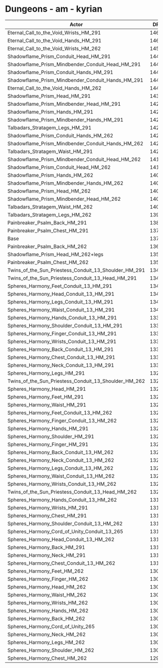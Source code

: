# Dungeons - am - kyrian
| Actor | DPS | Increase |
|---|:---:|:---:|
|Eternal_Call_to_the_Void_Wrists_HM_291|14644|6.65%|
|Eternal_Call_to_the_Void_Hands_HM_291|14640|6.62%|
|Eternal_Call_to_the_Void_Wrists_HM_262|14504|5.63%|
|Shadowflame_Prism_Conduit_Head_HM_291|14471|5.39%|
|Shadowflame_Prism_Mindbender_Conduit_Head_HM_291|14468|5.37%|
|Shadowflame_Prism_Conduit_Hands_HM_291|14463|5.33%|
|Shadowflame_Prism_Mindbender_Conduit_Hands_HM_291|14450|5.24%|
|Eternal_Call_to_the_Void_Hands_HM_262|14425|5.05%|
|Shadowflame_Prism_Head_HM_291|14303|4.17%|
|Shadowflame_Prism_Mindbender_Head_HM_291|14299|4.14%|
|Shadowflame_Prism_Hands_HM_291|14284|4.03%|
|Shadowflame_Prism_Mindbender_Hands_HM_291|14281|4.01%|
|Talbadars_Stratagem_Legs_HM_291|14271|3.93%|
|Shadowflame_Prism_Conduit_Hands_HM_262|14260|3.85%|
|Shadowflame_Prism_Mindbender_Conduit_Hands_HM_262|14260|3.85%|
|Talbadars_Stratagem_Waist_HM_291|14215|3.52%|
|Shadowflame_Prism_Mindbender_Conduit_Head_HM_262|14197|3.39%|
|Shadowflame_Prism_Conduit_Head_HM_262|14192|3.36%|
|Shadowflame_Prism_Hands_HM_262|14080|2.54%|
|Shadowflame_Prism_Mindbender_Hands_HM_262|14074|2.50%|
|Shadowflame_Prism_Head_HM_262|14069|2.46%|
|Shadowflame_Prism_Mindbender_Head_HM_262|14049|2.32%|
|Talbadars_Stratagem_Waist_HM_262|14012|2.05%|
|Talbadars_Stratagem_Legs_HM_262|13999|1.95%|
|Painbreaker_Psalm_Back_HM_291|13800|0.50%|
|Painbreaker_Psalm_Chest_HM_291|13752|0.15%|
|Base|13731|0.00%|
|Painbreaker_Psalm_Back_HM_262|13660|-0.52%|
|Shadowflame_Prism_Head_HM_262+legs|13568|-1.19%|
|Painbreaker_Psalm_Chest_HM_262|13502|-1.67%|
|Twins_of_the_Sun_Priestess_Conduit_13_Shoulder_HM_291|13491|-1.75%|
|Twins_of_the_Sun_Priestess_Conduit_13_Head_HM_291|13451|-2.04%|
|Spheres_Harmony_Feet_Conduit_13_HM_291|13433|-2.17%|
|Spheres_Harmony_Head_Conduit_13_HM_291|13433|-2.17%|
|Spheres_Harmony_Legs_Conduit_13_HM_291|13431|-2.18%|
|Spheres_Harmony_Waist_Conduit_13_HM_291|13407|-2.36%|
|Spheres_Harmony_Hands_Conduit_13_HM_291|13382|-2.54%|
|Spheres_Harmony_Shoulder_Conduit_13_HM_291|13375|-2.59%|
|Spheres_Harmony_Finger_Conduit_13_HM_291|13367|-2.65%|
|Spheres_Harmony_Wrists_Conduit_13_HM_291|13356|-2.73%|
|Spheres_Harmony_Back_Conduit_13_HM_291|13349|-2.78%|
|Spheres_Harmony_Chest_Conduit_13_HM_291|13327|-2.94%|
|Spheres_Harmony_Neck_Conduit_13_HM_291|13323|-2.97%|
|Spheres_Harmony_Legs_HM_291|13292|-3.20%|
|Twins_of_the_Sun_Priestess_Conduit_13_Shoulder_HM_262|13281|-3.28%|
|Spheres_Harmony_Head_HM_291|13275|-3.32%|
|Spheres_Harmony_Feet_HM_291|13257|-3.45%|
|Spheres_Harmony_Waist_HM_291|13239|-3.58%|
|Spheres_Harmony_Feet_Conduit_13_HM_262|13236|-3.60%|
|Spheres_Harmony_Finger_Conduit_13_HM_262|13236|-3.60%|
|Spheres_Harmony_Hands_HM_291|13231|-3.64%|
|Spheres_Harmony_Shoulder_HM_291|13229|-3.66%|
|Spheres_Harmony_Finger_HM_291|13217|-3.74%|
|Spheres_Harmony_Back_Conduit_13_HM_262|13211|-3.79%|
|Spheres_Harmony_Neck_Conduit_13_HM_262|13208|-3.81%|
|Spheres_Harmony_Legs_Conduit_13_HM_262|13207|-3.82%|
|Spheres_Harmony_Waist_Conduit_13_HM_262|13205|-3.83%|
|Spheres_Harmony_Wrists_Conduit_13_HM_262|13205|-3.83%|
|Twins_of_the_Sun_Priestess_Conduit_13_Head_HM_262|13205|-3.83%|
|Spheres_Harmony_Hands_Conduit_13_HM_262|13199|-3.87%|
|Spheres_Harmony_Wrists_HM_291|13196|-3.90%|
|Spheres_Harmony_Chest_HM_291|13195|-3.90%|
|Spheres_Harmony_Shoulder_Conduit_13_HM_262|13194|-3.91%|
|Spheres_Harmony_Cord_of_Unity_Conduit_13_265|13191|-3.93%|
|Spheres_Harmony_Head_Conduit_13_HM_262|13190|-3.94%|
|Spheres_Harmony_Back_HM_291|13182|-4.00%|
|Spheres_Harmony_Neck_HM_291|13172|-4.07%|
|Spheres_Harmony_Chest_Conduit_13_HM_262|13109|-4.53%|
|Spheres_Harmony_Feet_HM_262|13080|-4.74%|
|Spheres_Harmony_Finger_HM_262|13078|-4.76%|
|Spheres_Harmony_Head_HM_262|13053|-4.94%|
|Spheres_Harmony_Waist_HM_262|13051|-4.95%|
|Spheres_Harmony_Wrists_HM_262|13051|-4.95%|
|Spheres_Harmony_Hands_HM_262|13050|-4.96%|
|Spheres_Harmony_Back_HM_262|13049|-4.97%|
|Spheres_Harmony_Cord_of_Unity_265|13048|-4.97%|
|Spheres_Harmony_Neck_HM_262|13038|-5.05%|
|Spheres_Harmony_Legs_HM_262|13033|-5.08%|
|Spheres_Harmony_Shoulder_HM_262|13024|-5.15%|
|Spheres_Harmony_Chest_HM_262|12943|-5.74%|
